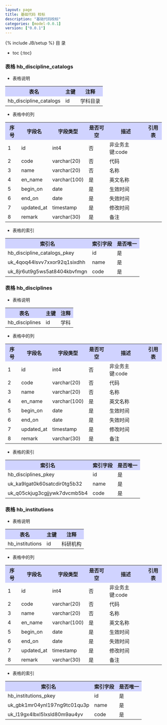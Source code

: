```yaml
---
layout: page
title: 基础代码 校标
description: "基础代码校标"
categories: [model-0.0.1]
version: ["0.0.1"]
---
```

{% include JB/setup %}
 目  录

* toc
{:toc}



### 表格 hb_discipline_catalogs

  * 表格说明

<table class="table table-bordered table-striped table-condensed">
<tr><th style="background-color:#D0D3FF">表名</th><th style="background-color:#D0D3FF">主键</th><th style="background-color:#D0D3FF">注释</th>  </tr>
<tr><td>hb_discipline_catalogs</td><td>id</td><td>学科目录</td>  </tr>
</table>

  * 表格中的列

<table class="table table-bordered table-striped table-condensed">
<tr><th style="background-color:#D0D3FF">序号</th><th style="background-color:#D0D3FF">字段名</th><th style="background-color:#D0D3FF">字段类型</th><th style="background-color:#D0D3FF">是否可空</th><th style="background-color:#D0D3FF">描述</th><th style="background-color:#D0D3FF">引用表</th>  </tr>
<tr><td>1</td><td>id</td><td>int4</td><td>否</td><td>非业务主键:code</td><td></td>  </tr>
<tr><td>2</td><td>code</td><td>varchar(20)</td><td>否</td><td>代码</td><td></td>  </tr>
<tr><td>3</td><td>name</td><td>varchar(20)</td><td>否</td><td>名称</td><td></td>  </tr>
<tr><td>4</td><td>en_name</td><td>varchar(100)</td><td>是</td><td>英文名称</td><td></td>  </tr>
<tr><td>5</td><td>begin_on</td><td>date</td><td>是</td><td>生效时间</td><td></td>  </tr>
<tr><td>6</td><td>end_on</td><td>date</td><td>是</td><td>失效时间</td><td></td>  </tr>
<tr><td>7</td><td>updated_at</td><td>timestamp</td><td>是</td><td>修改时间</td><td></td>  </tr>
<tr><td>8</td><td>remark</td><td>varchar(30)</td><td>是</td><td>备注</td><td></td>  </tr>
</table>

 
  * 表格的索引

<table class="table table-bordered table-striped table-condensed">
  <tr>
<th style="background-color:#D0D3FF">索引名</th><th style="background-color:#D0D3FF">索引字段</th><th style="background-color:#D0D3FF">是否唯一</th>  </tr>
<tr><td>hb_discipline_catalogs_pkey</td><td>id&nbsp;</td><td>是</td>  </tr>
<tr><td>uk_4qoq44lsvv7xxor92q1sixdhh</td><td>name&nbsp;</td><td>是</td>  </tr>
<tr><td>uk_8jr6ut9g5ws5at8404kbvfmgn</td><td>code&nbsp;</td><td>是</td>  </tr>
</table>

### 表格 hb_disciplines

  * 表格说明

<table class="table table-bordered table-striped table-condensed">
<tr><th style="background-color:#D0D3FF">表名</th><th style="background-color:#D0D3FF">主键</th><th style="background-color:#D0D3FF">注释</th>  </tr>
<tr><td>hb_disciplines</td><td>id</td><td>学科</td>  </tr>
</table>

  * 表格中的列

<table class="table table-bordered table-striped table-condensed">
<tr><th style="background-color:#D0D3FF">序号</th><th style="background-color:#D0D3FF">字段名</th><th style="background-color:#D0D3FF">字段类型</th><th style="background-color:#D0D3FF">是否可空</th><th style="background-color:#D0D3FF">描述</th><th style="background-color:#D0D3FF">引用表</th>  </tr>
<tr><td>1</td><td>id</td><td>int4</td><td>否</td><td>非业务主键:code</td><td></td>  </tr>
<tr><td>2</td><td>code</td><td>varchar(20)</td><td>否</td><td>代码</td><td></td>  </tr>
<tr><td>3</td><td>name</td><td>varchar(20)</td><td>否</td><td>名称</td><td></td>  </tr>
<tr><td>4</td><td>en_name</td><td>varchar(100)</td><td>是</td><td>英文名称</td><td></td>  </tr>
<tr><td>5</td><td>begin_on</td><td>date</td><td>是</td><td>生效时间</td><td></td>  </tr>
<tr><td>6</td><td>end_on</td><td>date</td><td>是</td><td>失效时间</td><td></td>  </tr>
<tr><td>7</td><td>updated_at</td><td>timestamp</td><td>是</td><td>修改时间</td><td></td>  </tr>
<tr><td>8</td><td>remark</td><td>varchar(30)</td><td>是</td><td>备注</td><td></td>  </tr>
</table>

 
  * 表格的索引

<table class="table table-bordered table-striped table-condensed">
  <tr>
<th style="background-color:#D0D3FF">索引名</th><th style="background-color:#D0D3FF">索引字段</th><th style="background-color:#D0D3FF">是否唯一</th>  </tr>
<tr><td>hb_disciplines_pkey</td><td>id&nbsp;</td><td>是</td>  </tr>
<tr><td>uk_ka9lgat0k60satcdir0tg5b32</td><td>name&nbsp;</td><td>是</td>  </tr>
<tr><td>uk_q05ckjug3cgjjywk7dvcmb5b4</td><td>code&nbsp;</td><td>是</td>  </tr>
</table>

### 表格 hb_institutions

  * 表格说明

<table class="table table-bordered table-striped table-condensed">
<tr><th style="background-color:#D0D3FF">表名</th><th style="background-color:#D0D3FF">主键</th><th style="background-color:#D0D3FF">注释</th>  </tr>
<tr><td>hb_institutions</td><td>id</td><td>科研机构</td>  </tr>
</table>

  * 表格中的列

<table class="table table-bordered table-striped table-condensed">
<tr><th style="background-color:#D0D3FF">序号</th><th style="background-color:#D0D3FF">字段名</th><th style="background-color:#D0D3FF">字段类型</th><th style="background-color:#D0D3FF">是否可空</th><th style="background-color:#D0D3FF">描述</th><th style="background-color:#D0D3FF">引用表</th>  </tr>
<tr><td>1</td><td>id</td><td>int4</td><td>否</td><td>非业务主键:code</td><td></td>  </tr>
<tr><td>2</td><td>code</td><td>varchar(20)</td><td>否</td><td>代码</td><td></td>  </tr>
<tr><td>3</td><td>name</td><td>varchar(20)</td><td>否</td><td>名称</td><td></td>  </tr>
<tr><td>4</td><td>en_name</td><td>varchar(100)</td><td>是</td><td>英文名称</td><td></td>  </tr>
<tr><td>5</td><td>begin_on</td><td>date</td><td>是</td><td>生效时间</td><td></td>  </tr>
<tr><td>6</td><td>end_on</td><td>date</td><td>是</td><td>失效时间</td><td></td>  </tr>
<tr><td>7</td><td>updated_at</td><td>timestamp</td><td>是</td><td>修改时间</td><td></td>  </tr>
<tr><td>8</td><td>remark</td><td>varchar(30)</td><td>是</td><td>备注</td><td></td>  </tr>
</table>

 
  * 表格的索引

<table class="table table-bordered table-striped table-condensed">
  <tr>
<th style="background-color:#D0D3FF">索引名</th><th style="background-color:#D0D3FF">索引字段</th><th style="background-color:#D0D3FF">是否唯一</th>  </tr>
<tr><td>hb_institutions_pkey</td><td>id&nbsp;</td><td>是</td>  </tr>
<tr><td>uk_gbk1mr04ynl197ng9tc01qu3p</td><td>name&nbsp;</td><td>是</td>  </tr>
<tr><td>uk_l19gx4lbxl5lxsld80m9au4yv</td><td>code&nbsp;</td><td>是</td>  </tr>
</table>
